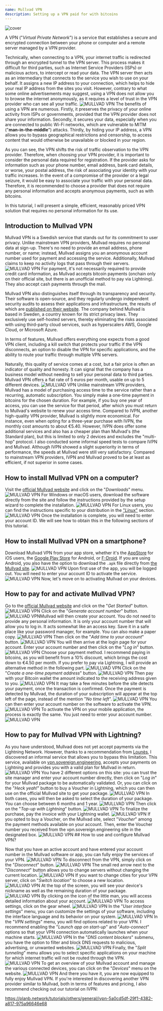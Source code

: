 ```yaml
---
name: Mullvad VPN
description: Setting up a VPN paid for with bitcoins
---
```

![cover](assets/cover.webp)

A VPN ("*Virtual Private Network*") is a service that establishes a secure and encrypted connection between your phone or computer and a remote server managed by a VPN provider.

Technically, when connecting to a VPN, your internet traffic is redirected through an encrypted tunnel to the VPN server. This process makes it difficult for third parties, such as Internet Service Providers (ISPs) or malicious actors, to intercept or read your data. The VPN server then acts as an intermediary that connects to the service you wish to use on your behalf. It assigns a new IP address to your connection, which helps to hide your real IP address from the sites you visit. However, contrary to what some online advertisements may suggest, using a VPN does not allow you to browse the internet anonymously, as it requires a level of trust in the VPN provider who can see all your traffic.
![MULLVAD VPN](assets/fr/01.webp)
The benefits of using a VPN are numerous. Firstly, it preserves the privacy of your online activity from ISPs or governments, provided that the VPN provider does not share your information. Secondly, it secures your data, especially when you are connected to public Wi-Fi networks, which are vulnerable to MITM ("**man-in-the-middle**") attacks. Thirdly, by hiding your IP address, a VPN allows you to bypass geographical restrictions and censorship, to access content that would otherwise be unavailable or blocked in your region.

As you can see, the VPN shifts the risk of traffic observation to the VPN provider. Therefore, when choosing your VPN provider, it is important to consider the personal data required for registration. If the provider asks for information such as your phone number, email address, bank card details, or worse, your postal address, the risk of associating your identity with your traffic increases. In the event of a compromise of the provider or a legal seizure, it would be easy to associate your traffic with your personal data. Therefore, it is recommended to choose a provider that does not require any personal information and accepts anonymous payments, such as with bitcoins.

In this tutorial, I will present a simple, efficient, reasonably priced VPN solution that requires no personal information for its use.

## Introduction to Mullvad VPN
Mullvad VPN is a Swedish service that stands out for its commitment to user privacy. Unlike mainstream VPN providers, Mullvad requires no personal data at sign-up. There's no need to provide an email address, phone number, or name; instead, Mullvad assigns you an anonymous account number used for payment and accessing the service. Additionally, Mullvad claims to keep no activity logs that pass through their servers.
![MULLVAD VPN](assets/notext/02.webp)
For payment, it's not necessarily required to provide credit card information, as Mullvad accepts bitcoin payments (onchain only on their official site, but there is an unofficial method to pay via Lightning). They also accept cash payments through the mail.

Mullvad VPN also distinguishes itself through its transparency and security. Their software is open-source, and they regularly undergo independent security audits to assess their applications and infrastructure, the results of which are [published on their website](https://mullvad.net/fr/blog/tag/audits). The company behind Mullvad is based in Sweden, a country known for its strict privacy laws. They exclusively use self-hosted servers, thereby eliminating the risks associated with using third-party cloud services, such as hyperscalers AWS, Google Cloud, or Microsoft Azure.

In terms of features, Mullvad offers everything one expects from a good VPN client, including a kill switch that protects your traffic if the VPN disconnects, an option to disable the VPN for specific applications, and the ability to route your traffic through multiple VPN servers.

Naturally, this quality of service comes at a cost, but a fair price is often an indicator of quality and honesty. It can signal that the company has a business model without needing to sell your personal data to third parties. Mullvad VPN offers a flat rate of 5 euros per month, usable on up to 5 different devices.
![MULLVAD VPN](assets/notext/03.webp)
Unlike mainstream VPN providers, Mullvad has a model of purchasing access time to the service rather than a recurring, automatic subscription. You simply make a one-time payment in bitcoins for the chosen duration. For example, if you buy one year of access, you can use the service for that period, after which you must return to Mullvad's website to renew your access time.
Compared to IVPN, another high-quality VPN provider, Mullvad is slightly more economical. For instance, even when opting for a three-year purchase with IVPN, the monthly cost amounts to about €5.40. However, IVPN does offer some additional services and also has a cheaper plan than Mullvad's (the Standard plan), but this is limited to only 2 devices and excludes the "multi-hop" protocol.
I also conducted some informal speed tests to compare IVPN and Mullvad. Although IVPN showed a slight superiority in terms of performance, the speeds at Mullvad were still very satisfactory. Compared to mainstream VPN providers, IVPN and Mullvad proved to be at least as efficient, if not superior in some cases.

## How to install Mullvad VPN on a computer?

Visit the [official Mullvad website](https://mullvad.net/en/download/) and click on the "*Downloads*" menu.
![MULLVAD VPN](assets/notext/04.webp)
For Windows or macOS users, download the software directly from the site and follow the instructions provided by the setup wizard to complete the installation.
![MULLVAD VPN](assets/notext/05.webp)
For Linux users, you can find the instructions specific to your distribution in the ["*Linux*"](https://mullvad.net/en/download/vpn/linux) section.
![MULLVAD VPN](assets/notext/06.webp)
Once the installation is complete, you will need to enter your account ID. We will see how to obtain this in the following sections of this tutorial.

## How to install Mullvad VPN on a smartphone?

Download Mullvad VPN from your app store, whether it's the [AppStore](https://apps.apple.com/us/app/mullvad-vpn/id1488466513) for iOS users, the [Google Play Store](https://play.google.com/store/apps/details?id=net.mullvad.mullvadvpn) for Android, or [F-Droid](https://f-droid.org/packages/net.mullvad.mullvadvpn/). If you are using Android, you also have the option to download the `.apk` file directly from [the Mullvad site](https://mullvad.net/en/download/vpn/android).
![MULLVAD VPN](assets/notext/07.webp)
Upon first use of the app, you will be logged out. You will need to enter your account ID to activate the service.
![MULLVAD VPN](assets/notext/08.webp)
Now, let's move on to activating Mullvad on your devices.

## How to pay for and activate Mullvad VPN?

Go to the [official Mullvad website](https://mullvad.net/) and click on the "*Get Started*" button.
![MULLVAD VPN](assets/notext/09.webp)
Click on the "*Generate account number*" button.
![MULLVAD VPN](assets/notext/10.webp)Mullvad will then create your account. You do not need to provide any personal information. It is only your account number that will allow you to log in. It acts somewhat like an access key. Save it in a safe place like your password manager, for example. You can also make a paper copy.
![MULLVAD VPN](assets/notext/11.webp)
Then click on the "*Add time to your account*" button.
![MULLVAD VPN](assets/notext/12.webp)
You will then arrive at the login page for your account. Enter your account number and then click on the "*Log in*" button.
![MULLVAD VPN](assets/notext/13.webp)
Choose your payment method. I recommend paying in bitcoins, as you will benefit from a 10% discount, which brings the cost down to €4.50 per month. If you prefer to pay via Lightning, I will provide an alternative method in the following part.
![MULLVAD VPN](assets/notext/14.webp)
Click on the "*Create a one-time payment address*" button.
![MULLVAD VPN](assets/notext/15.webp)
Then pay with your Bitcoin wallet the amount indicated to the receiving address given to you.
![MULLVAD VPN](assets/notext/16.webp)
It may take a few minutes before the site detects your payment, once the transaction is confirmed. Once the payment is detected by Mullvad, the duration of your subscription will appear at the top left of the page, instead of the mention "*No time left*".
![MULLVAD VPN](assets/notext/17.webp)
You can then enter your account number on the software to activate the VPN.
![MULLVAD VPN](assets/notext/18.webp)
To activate the VPN on your mobile application, the process is exactly the same. You just need to enter your account number.
![MULLVAD VPN](assets/notext/19.webp)
## How to pay for Mullvad VPN with Lightning?

As you have understood, Mullvad does not yet accept payments via the Lightning Network. However, thanks to a recommendation from [Lounès](https://x.com/louneskmt), I discovered an informal service that allows you to bypass this limitation. This service, available on [vpn.sovereign.engineering](https://vpn.sovereign.engineering/), accepts your payments on Lightning and provides you with a valid plan for Mullvad in return.
![MULLVAD VPN](assets/notext/20.webp)
You have 2 different options on this site: you can trust the site manager and enter your account number directly, then click on "*Log in*" for your Mullvad package to be automatically validated. Or, you can click on the "*Heck yeah!*" button to buy a Voucher in Lightning, which you can then use on the official Mullvad site to get your package. ![MULLVAD VPN](assets/notext/21.webp) In both cases, you will then be asked to select the duration of your package. You can choose between 6 months and 1 year. ![MULLVAD VPN](assets/notext/22.webp) Then click on the "*Top-up with Lightning*" button. ![MULLVAD VPN](assets/notext/23.webp) To finalize the purchase, pay the invoice with your Lightning wallet. ![MULLVAD VPN](assets/notext/24.webp) If you opted to buy a Voucher, on the Mullvad site, select "*Voucher*" among the payment methods available on your account. Then, enter the Voucher number you received from the vpn.sovereign.engineering site in the designated box. ![MULLVAD VPN](assets/notext/25.webp) ## How to use and configure Mullvad VPN?

Now that you have an active account and have entered your account number in the Mullvad software or app, you can fully enjoy the services of your VPN. ![MULLVAD VPN](assets/notext/26.webp) To disconnect from the VPN, simply click on the "*Disconnect*" button. ![MULLVAD VPN](assets/notext/27.webp) The small red arrow next to the "*Disconnect*" button allows you to change servers without changing the current location. ![MULLVAD VPN](assets/notext/28.webp) If you want to change cities for your VPN server, click on "*Switch location*" to choose a new location. ![MULLVAD VPN](assets/notext/29.webp) At the top of the screen, you will see your device's nickname as well as the remaining duration of your package. ![MULLVAD VPN](assets/notext/30.webp) By clicking on the icon of the little man, you will access detailed information about your account. ![MULLVAD VPN](assets/notext/31.webp) To access settings, click on the gear wheel. ![MULLVAD VPN](assets/notext/32.webp) In the "*User interface settings*" menu, you can customize the settings of your software, including the interface language and its behavior on your system. ![MULLVAD VPN](assets/notext/33.webp) In the "*VPN settings*" menu, you will find options related to your VPN. I recommend enabling the "*Launch app on start-up*" and "*Auto-connect*" options so that your VPN connection automatically launches when your machine starts.
![MULLVAD VPN](assets/notext/34.webp) In the "*DNS content blockers*" submenu, you have the option to filter and block DNS requests to malicious, advertising, or unwanted websites.
![MULLVAD VPN](assets/notext/35.webp)
Finally, the "*Split tunneling*" menu allows you to select specific applications on your machine for which internet traffic will not be routed through the VPN.
![MULLVAD VPN](assets/notext/36.webp)
To get an overview of your Mullvad account and manage the various connected devices, you can click on the "*Devices*" menu on the website.
![MULLVAD VPN](assets/notext/37.webp)
And there you have it, you are now equipped to fully enjoy Mullvad VPN. If you're interested in discovering another VPN provider similar to Mullvad, both in terms of features and pricing, I also recommend checking out our tutorial on IVPN:

https://planb.network/tutorials/others/general/ivpn-5a0cd5df-29f1-4382-a817-975a96646e68
